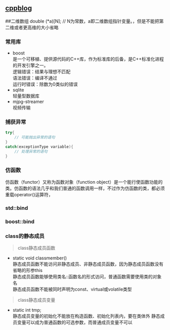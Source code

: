 [cppblog](http://cppblog.com/)
------
##二维数组  double (*a)[N]; // N为常数，a即二维数组指针变量。，但是不能把第二维或者更高维的大小省略
### 常用库 
- boost  
    是一个可移植、提供源代码的C++库，作为标准库的后备，是C++标准化进程的开发引擎之一。  
    逻辑错误：结果与理想不匹配  
    语法错误：编译不通过  
    运行时错误：除数为0类似的错误  
- sqlite  
    轻量型数据库
- mjpg-streamer  
    视频传输

### 捕获异常
```cpp
try{
    // 可能抛出异常的语句
}
catch(exceptionType variable){
    // 处理异常的语句
}
```
### 仿函数
仿函数（functor）又称为函数对象（function object）是一个能行使函数功能的类。仿函数的语法几乎和我们普通的函数调用一样，不过作为仿函数的类，都必须重载operator()运算符，
### std::bind
### boost::bind

### class的静态成员
> class静态成员函数
- static void classmember()  
静态成员函数不能访问非静态成员、非静态成员函数，因为静态成员函数没有省略的形参this  
静态成员函数能够使用类名::函数名的形式访问，普通函数需要使用类的对象名  
静态成员函数不能被同时声明为const、virtual或volatile类型
> class静态成员变量
- static int tmp;  
静态成员变量的初始化不能放在构造函数、初始化列表内，要在类体外
静态成员变量可以成为普通函数的可选参数，而普通成员变量不可以